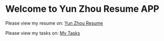 Welcome to Yun Zhou Resume APP
===================

Please view my resume on: 
[Yun Zhou Resume](https://ucdhw1.firebaseapp.com/apps/resume/)

Please view my tasks on:
[My Tasks](https://ucdhw1.firebaseapp.com/apps/todos/)
